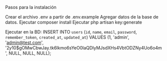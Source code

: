 Pasos para la instalación

Crear el archivo .env a partir de .env.example
Agregar datos de la base de datos.
Ejecutar composer install
Ejecutar php artisan key:generate

Ejecutar en la BD:
INSERT INTO `users` (`id`, `name`, `email`, `password`, `remember_token`, `created_at`, `updated_at`) VALUES (1, 'admin', 'admin@test.com', '$2y$10$gOMwCbwJay.tk6lkmo6sYeO0laQDlyMJsdXHs4VbtODZNy4Uo6o4m', NULL, NULL, NULL);

